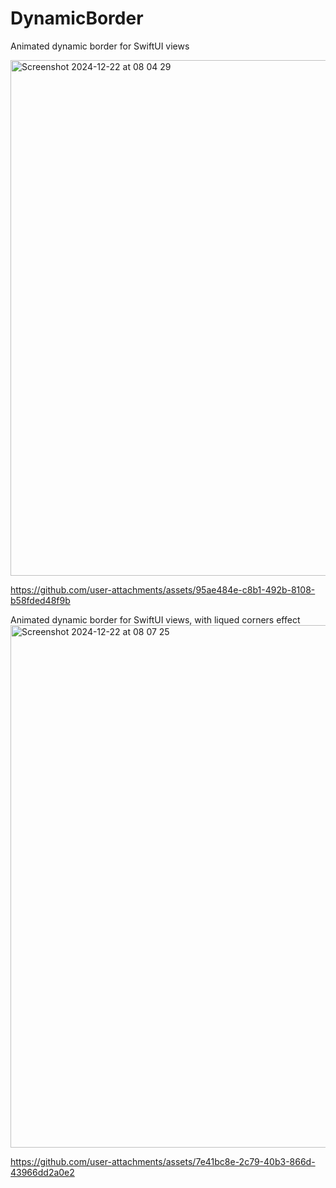 # DynamicBorder
Animated dynamic border for SwiftUI views

<img width="825" alt="Screenshot 2024-12-22 at 08 04 29" src="https://github.com/user-attachments/assets/6ddb05b8-c157-418f-8675-661e1bb75a61" />

https://github.com/user-attachments/assets/95ae484e-c8b1-492b-8108-b58fded48f9b

Animated dynamic border for SwiftUI views, with liqued corners effect
<img width="836" alt="Screenshot 2024-12-22 at 08 07 25" src="https://github.com/user-attachments/assets/38dde149-9d5c-4a69-919f-7c43d3898eb6" />

https://github.com/user-attachments/assets/7e41bc8e-2c79-40b3-866d-43966dd2a0e2

